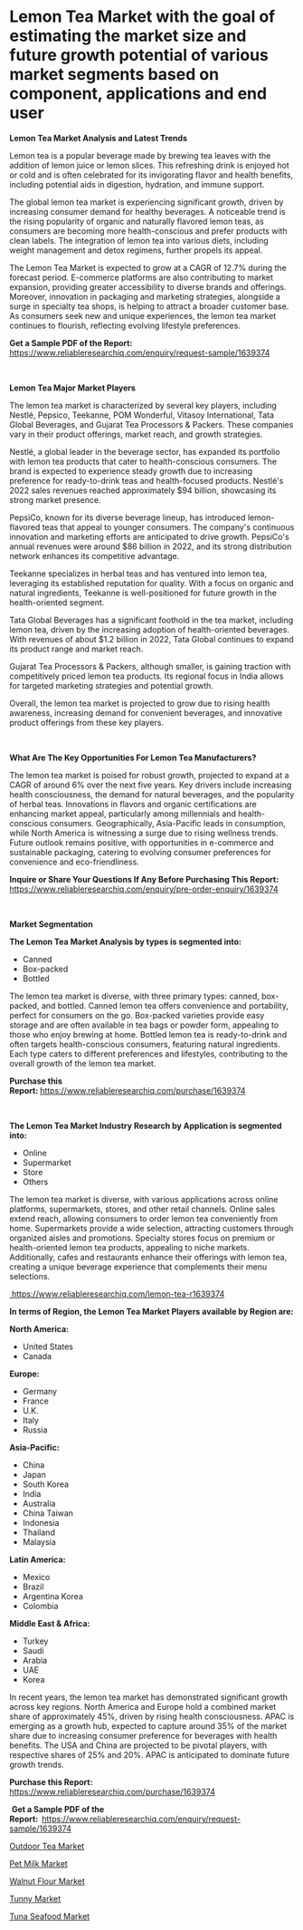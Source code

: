 <p><h1>Lemon Tea Market with the goal of estimating the market size and future growth potential of various market segments based on component, applications and end user</h1></p><p><strong>Lemon Tea Market Analysis and Latest Trends</strong></p>
<p><p>Lemon tea is a popular beverage made by brewing tea leaves with the addition of lemon juice or lemon slices. This refreshing drink is enjoyed hot or cold and is often celebrated for its invigorating flavor and health benefits, including potential aids in digestion, hydration, and immune support. </p><p>The global lemon tea market is experiencing significant growth, driven by increasing consumer demand for healthy beverages. A noticeable trend is the rising popularity of organic and naturally flavored lemon teas, as consumers are becoming more health-conscious and prefer products with clean labels. The integration of lemon tea into various diets, including weight management and detox regimens, further propels its appeal.</p><p>The Lemon Tea Market is expected to grow at a CAGR of 12.7% during the forecast period. E-commerce platforms are also contributing to market expansion, providing greater accessibility to diverse brands and offerings. Moreover, innovation in packaging and marketing strategies, alongside a surge in specialty tea shops, is helping to attract a broader customer base. As consumers seek new and unique experiences, the lemon tea market continues to flourish, reflecting evolving lifestyle preferences.</p></p>
<p><strong>Get a Sample PDF of the Report:&nbsp;</strong> <a href="https://www.reliableresearchiq.com/enquiry/request-sample/1639374?utm_campaign=1837&utm_medium=2&utm_source=Github&utm_content=ia&utm_term=07042025&utm_id=lemon-tea">https://www.reliableresearchiq.com/enquiry/request-sample/1639374</a></p>
<p>&nbsp;</p>
<p><strong>Lemon Tea Major Market Players</strong></p>
<p><p>The lemon tea market is characterized by several key players, including Nestlé, Pepsico, Teekanne, POM Wonderful, Vitasoy International, Tata Global Beverages, and Gujarat Tea Processors & Packers. These companies vary in their product offerings, market reach, and growth strategies.</p><p>Nestlé, a global leader in the beverage sector, has expanded its portfolio with lemon tea products that cater to health-conscious consumers. The brand is expected to experience steady growth due to increasing preference for ready-to-drink teas and health-focused products. Nestlé's 2022 sales revenues reached approximately $94 billion, showcasing its strong market presence.</p><p>PepsiCo, known for its diverse beverage lineup, has introduced lemon-flavored teas that appeal to younger consumers. The company's continuous innovation and marketing efforts are anticipated to drive growth. PepsiCo's annual revenues were around $86 billion in 2022, and its strong distribution network enhances its competitive advantage.</p><p>Teekanne specializes in herbal teas and has ventured into lemon tea, leveraging its established reputation for quality. With a focus on organic and natural ingredients, Teekanne is well-positioned for future growth in the health-oriented segment.</p><p>Tata Global Beverages has a significant foothold in the tea market, including lemon tea, driven by the increasing adoption of health-oriented beverages. With revenues of about $1.2 billion in 2022, Tata Global continues to expand its product range and market reach.</p><p>Gujarat Tea Processors & Packers, although smaller, is gaining traction with competitively priced lemon tea products. Its regional focus in India allows for targeted marketing strategies and potential growth.</p><p>Overall, the lemon tea market is projected to grow due to rising health awareness, increasing demand for convenient beverages, and innovative product offerings from these key players.</p></p>
<p>&nbsp;</p>
<p><strong>What Are The Key Opportunities For Lemon Tea Manufacturers?</strong></p>
<p><p>The lemon tea market is poised for robust growth, projected to expand at a CAGR of around 6% over the next five years. Key drivers include increasing health consciousness, the demand for natural beverages, and the popularity of herbal teas. Innovations in flavors and organic certifications are enhancing market appeal, particularly among millennials and health-conscious consumers. Geographically, Asia-Pacific leads in consumption, while North America is witnessing a surge due to rising wellness trends. Future outlook remains positive, with opportunities in e-commerce and sustainable packaging, catering to evolving consumer preferences for convenience and eco-friendliness.</p></p>
<p><strong>Inquire or Share Your Questions If Any Before Purchasing This Report:</strong> <a href="https://www.reliableresearchiq.com/enquiry/pre-order-enquiry/1639374?utm_campaign=1837&utm_medium=2&utm_source=Github&utm_content=ia&utm_term=07042025&utm_id=lemon-tea">https://www.reliableresearchiq.com/enquiry/pre-order-enquiry/1639374</a></p>
<p>&nbsp;</p>
<p><strong>Market Segmentation</strong></p>
<p><strong>The Lemon Tea Market Analysis by types is segmented into:</strong></p>
<p><ul><li>Canned</li><li>Box-packed</li><li>Bottled</li></ul></p>
<p><p>The lemon tea market is diverse, with three primary types: canned, box-packed, and bottled. Canned lemon tea offers convenience and portability, perfect for consumers on the go. Box-packed varieties provide easy storage and are often available in tea bags or powder form, appealing to those who enjoy brewing at home. Bottled lemon tea is ready-to-drink and often targets health-conscious consumers, featuring natural ingredients. Each type caters to different preferences and lifestyles, contributing to the overall growth of the lemon tea market.</p></p>
<p><strong>Purchase this Report:&nbsp;</strong><a href="https://www.reliableresearchiq.com/purchase/1639374?utm_campaign=1837&utm_medium=2&utm_source=Github&utm_content=ia&utm_term=07042025&utm_id=lemon-tea">https://www.reliableresearchiq.com/purchase/1639374</a></p>
<p>&nbsp;</p>
<p><strong>The Lemon Tea Market Industry Research by Application is segmented into:</strong></p>
<p><ul><li>Online</li><li>Supermarket</li><li>Store</li><li>Others</li></ul></p>
<p><p>The lemon tea market is diverse, with various applications across online platforms, supermarkets, stores, and other retail channels. Online sales extend reach, allowing consumers to order lemon tea conveniently from home. Supermarkets provide a wide selection, attracting customers through organized aisles and promotions. Specialty stores focus on premium or health-oriented lemon tea products, appealing to niche markets. Additionally, cafes and restaurants enhance their offerings with lemon tea, creating a unique beverage experience that complements their menu selections.</p></p>
<p><a href="https://www.reliableresearchiq.com/lemon-tea-r1639374?utm_campaign=1837&utm_medium=2&utm_source=Github&utm_content=ia&utm_term=07042025&utm_id=lemon-tea">&nbsp;https://www.reliableresearchiq.com/lemon-tea-r1639374</a></p>
<p><strong>In terms of Region, the Lemon Tea Market Players available by Region are:</strong></p>
<p>
    <p> <strong> North America: </strong>
        <ul>
            <li>United States</li>
            <li>Canada</li>
        </ul>
        </p> 
    <p> <strong> Europe: </strong>
        <ul>
            <li>Germany</li>
            <li>France</li>
            <li>U.K.</li>
            <li>Italy</li>
            <li>Russia</li>
        </ul>
        </p> 
    <p> <strong> Asia-Pacific: </strong>
        <ul>
            <li>China</li>
            <li>Japan</li>
            <li>South Korea</li>
            <li>India</li>
            <li>Australia</li>
            <li>China Taiwan</li>
            <li>Indonesia</li>
            <li>Thailand</li>
            <li>Malaysia</li>
        </ul>
        </p> 
    <p> <strong> Latin America: </strong>
        <ul>
            <li>Mexico</li>
            <li>Brazil</li>
            <li>Argentina Korea</li>
            <li>Colombia</li>
        </ul>
        </p> 
    <p> <strong> Middle East & Africa: </strong>
        <ul>
            <li>Turkey</li>
            <li>Saudi</li>
            <li>Arabia</li>
            <li>UAE</li>
            <li>Korea</li>
        </ul>
    </p>
    </p>
<p><p>In recent years, the lemon tea market has demonstrated significant growth across key regions. North America and Europe hold a combined market share of approximately 45%, driven by rising health consciousness. APAC is emerging as a growth hub, expected to capture around 35% of the market share due to increasing consumer preference for beverages with health benefits. The USA and China are projected to be pivotal players, with respective shares of 25% and 20%. APAC is anticipated to dominate future growth trends.</p></p>
<p><strong>Purchase this Report: </strong><a href="https://www.reliableresearchiq.com/purchase/1639374?utm_campaign=1837&utm_medium=2&utm_source=Github&utm_content=ia&utm_term=07042025&utm_id=lemon-tea">https://www.reliableresearchiq.com/purchase/1639374</a></p>
<p>&nbsp;<strong>Get a Sample PDF of the Report:&nbsp;&nbsp;</strong><a href="https://www.reliableresearchiq.com/enquiry/request-sample/1639374?utm_campaign=1837&utm_medium=2&utm_source=Github&utm_content=ia&utm_term=07042025&utm_id=lemon-tea">https://www.reliableresearchiq.com/enquiry/request-sample/1639374</a></p>
<p><strong></strong></p>
<p><p><a href="https://github.com/waldarolka1j/Market-Research-Report-List-1/blob/main/outdoor-tea-market.md?utm_campaign=1837&utm_medium=2&utm_source=Github&utm_content=ia&utm_term=07042025&utm_id=lemon-tea">Outdoor Tea Market</a></p><p><a href="https://github.com/maaniwilka9y/Market-Research-Report-List-1/blob/main/pet-milk-market.md?utm_campaign=1837&utm_medium=2&utm_source=Github&utm_content=ia&utm_term=07042025&utm_id=lemon-tea">Pet Milk Market</a></p><p><a href="https://github.com/dumanelina6v/Market-Research-Report-List-1/blob/main/walnut-flour-market.md?utm_campaign=1837&utm_medium=2&utm_source=Github&utm_content=ia&utm_term=07042025&utm_id=lemon-tea">Walnut Flour Market</a></p><p><a href="https://github.com/spineamosa0e/Market-Research-Report-List-1/blob/main/tunny-market.md?utm_campaign=1837&utm_medium=2&utm_source=Github&utm_content=ia&utm_term=07042025&utm_id=lemon-tea">Tunny Market</a></p><p><a href="https://github.com/dekamrapinq1/Market-Research-Report-List-1/blob/main/tuna-seafood-market.md?utm_campaign=1837&utm_medium=2&utm_source=Github&utm_content=ia&utm_term=07042025&utm_id=lemon-tea">Tuna Seafood Market</a></p></p>